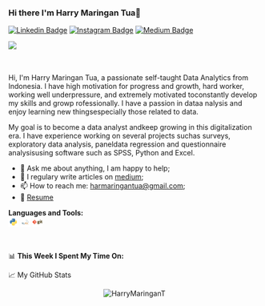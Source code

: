 ### Hi there I'm Harry Maringan Tua👋
[![Linkedin Badge](https://img.shields.io/badge/-LinkedIn-0e76a8?style=flat-square&logo=Linkedin&logoColor=white)](www.linkedin.com/in/harrymaringantua)
[![Instagram Badge](https://img.shields.io/badge/-Instagram-e4405f?style=flat-square&logo=Instagram&logoColor=white)](https://instagram.com/harsimamora/)
[![Medium Badge](https://img.shields.io/badge/medium-%2312100E.svg?&style=for-square&logo=medium&logoColor=white)](https://medium.com/@simamoraharry8/)

![](https://visitor-badge.glitch.me/badge?page_id=HarryMaringanT.HarryMaringanT)

<br />

Hi, I'm Harry Maringan Tua, a passionate self-taught Data Analytics from Indonesia. I have high motivation for progress and growth, hard worker, working well underpressure, and extremely motivated toconstantly develop my skills and growp rofessionally. I have a passion in dataa nalysis and enjoy learning new thingsespecially those related to data.

My goal is to become a data analyst andkeep growing in this digitalization era. I have experience working on several projects suchas surveys, exploratory data analysis, paneldata regression and questionnaire analysisusing software such as SPSS, Python and Excel.
  
- 💬 Ask me about anything, I am happy to help;
- 📝 I regulary write articles on [medium](https://medium.com/@simamoraharry8/);
- 📫 How to reach me: harmaringantua@gmail.com;
- 📝 [Resume](https://drive.google.com/file/d/1CsJD54l7bF-aYgHeiPIJicv5V31G3kLh/view)

**Languages and Tools:**  
<code><img height="20" src="https://raw.githubusercontent.com/github/explore/80688e429a7d4ef2fca1e82350fe8e3517d3494d/topics/python/python.png"></code>
<code><img height="20" src="https://raw.githubusercontent.com/github/explore/80688e429a7d4ef2fca1e82350fe8e3517d3494d/topics/mysql/mysql.png"></code>
<code><img height="20" src="https://raw.githubusercontent.com/github/explore/80688e429a7d4ef2fca1e82350fe8e3517d3494d/topics/git/git.png"></code>

<br />

📊 **This Week I Spent My Time On:**
<!--START_SECTION:waka-->
<!--END_SECTION:waka-->

📈 My GitHub Stats

<p align="center"> <img src="https://github-readme-stats.vercel.app/api?username=HarryMaringanT&show_icons=true&theme=gotham" alt="HarryMaringanT" />
